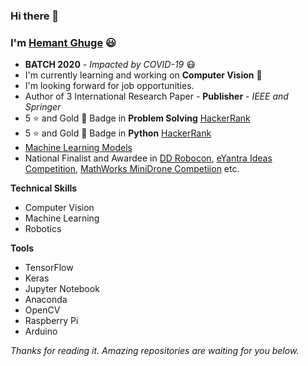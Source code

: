 ### Hi there 👋

### I'm [Hemant Ghuge](https://www.linkedin.com/in/hemantghuge/) :smiley:

- **BATCH 2020** - *Impacted by COVID-19* :mask:
- I'm currently learning and working on **Computer Vision** :eyes:
- I'm looking forward for job opportunities.
- Author of 3 International Research Paper -  **Publisher** - *IEEE and Springer*
- 5 :star: and Gold :1st_place_medal: Badge in **Problem Solving** [HackerRank](https://www.hackerrank.com/hemantghuge0050?hr_r=1)
- 5 :star: and Gold :1st_place_medal: Badge in **Python** [HackerRank](https://www.hackerrank.com/hemantghuge0050?hr_r=1)
- [Machine Learning Models](https://github.com/HemantGorakshGhuge/Machine_Learning_Elective_III)
- National Finalist and Awardee in [DD Robocon](http://ddrobocon.iitd.ac.in/index2019.htm), [eYantra Ideas Competition](https://www.e-yantra.org/eyic), [MathWorks MiniDrone Competiion](https://www.mathworks.com/academia/student-competitions/minidrones.html) etc.

**Technical Skills**
- Computer Vision
- Machine Learning
- Robotics

**Tools**
- TensorFlow
- Keras
- Jupyter Notebook
- Anaconda
- OpenCV
- Raspberry Pi
- Arduino

*Thanks for reading it. Amazing repositories are waiting for you below.*

<!--
**HemantGorakshGhuge/HemantGorakshGhuge** is a ✨ _special_ ✨ repository because its `README.md` (this file) appears on your GitHub profile.

Here are some ideas to get you started:

- 🔭 I’m currently working on ...
- 🌱 I’m currently learning ...
- 👯 I’m looking to collaborate on ...
- 🤔 I’m looking for help with ...
- 💬 Ask me about ...
- 📫 How to reach me: ...
- 😄 Pronouns: ...
- ⚡ Fun fact: ...
-->
